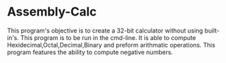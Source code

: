 # Assembly-Calc

This program's objective is to create a 32-bit calculator
without using built-in's. This program is to be run in the cmd-line.
It is able to compute Hexidecimal,Octal,Decimal,Binary and preform
arithmatic operations. This program features the ability to compute
negative numbers.
